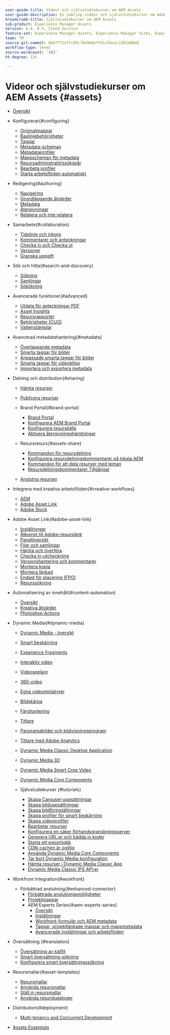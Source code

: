 ```yaml
---
user-guide-title: Videor och självstudiekurser om AEM Assets
user-guide-description: En samling videor och självstudiekurser om Adobe Experience Manager-resurser.
breadcrumb-title: Självstudiekurser om AEM Assets
sub-product: Experience Manager Assets
version: 6.4, 6.5, Cloud Service
feature-set: Experience Manager Assets, Experience Manager Sites, Experience Manager
team: TM
source-git-commit: 8bb7771effc95c70a9ddeffb1c54a1c2282e06dd
workflow-type: tm+mt
source-wordcount: '383'
ht-degree: 12%

---
```



# Videor och självstudiekurser om AEM Assets {#assets}

+ [Översikt](overview.md)

+ Konfigurerar{#configuring}
   + [Originalmappar](configuring/baseline-folders.md)
   + [Baslinjebehörigheter](configuring/baseline-permissions.md)
   + [Taggar](configuring/tagging.md)
   + [Metadata-scheman](configuring/metadata-schemas.md)
   + [Metadataprofiler](configuring/metadata-profiles.md)
   + [Mappscheman för metadata](configuring/metadata-folder-schemas.md)
   + [Resursadministratörssökspår](configuring/assets-admin-search-rail.md)
   + [Bearbeta profiler](configuring/processing-profiles.md)
   + [Starta arbetsflöden automatiskt](configuring/auto-start-workflows.md)

+ Redigering{#authoring}
   + [Navigering](./authoring/navigation.md)
   + [Grundläggande åtgärder](./authoring/basic-operations.md)
   + [Metadata](./authoring/metadata.md)
   + [Återgivningar](./authoring/renditions.md)
   + [Relatera och inte relatera](./authoring/relate-unrelate.md)

+ Samarbete{#collaboration}
   + [Tidslinje och inkorg](./collaboration/timeline-and-inbox.md)
   + [Kommentarer och anteckningar](./collaboration/comments-and-annotations.md)
   + [Checka in och Checka ut](./collaboration/check-in-and-check-out.md)
   + [Versioner](./collaboration/versions.md)
   + [Granska uppgift](./collaboration/review-task.md)

+ Sök och hitta{#search-and-discovery}
   + [Sökning](./search-and-discovery/search.md)
   + [Samlingar](./search-and-discovery/collections.md)
   + [Sökökning](./search-and-discovery/search-boost.md)

+ Avancerade funktioner{#advanced}
   + [Utdata för anteckningar PDF](./advanced/customizing-annotations-pdf-output.md)
   + [Asset Insights ](./advanced/asset-insights-launch-tutorial.md)
   + [Resursrapporter](./advanced/asset-reports.md)
   + [Behörigheter (CUG)](./advanced/closed-user-groups.md)
   + [Vattenstämplar](./advanced/watermarks.md)

+ Avancerad metadatahantering{#metadata}
   + [Överlappande metadata](metadata/cascade-metadata-feature-video-use.md)
   + [Smarta taggar för bilder](metadata/image-smart-tags.md)
   + [Anpassade smarta taggar för bilder](metadata/custom-smart-tags.md)
   + [Smarta taggar för videoklipp](metadata/video-smart-tags.md)
   + [Importera och exportera metadata](metadata/metadata-import-export.md)

+ Delning och distribution{#sharing}
   + [Hämta resurser](./sharing/download.md)
   + [Publicera resurser](./sharing/publish.md)

   + Brand Portal{#brand-portal}
      + [Brand Portal](./sharing/brand-portal.md)
      + [Konfigurera AEM Brand Portal](brand-portal/configure.md)
      + [Konfigurera resurskälla](brand-portal/configure-asset-sourcing.md)
      + [Aktivera återgivningshämtningar](brand-portal/enable-renditions-download.md)
   + Resursresurs{#assets-share}
      + [Kommandon för resursdelning](./sharing/asset-share-commons-user-experience-feature-video-understand.md)
      + [Konfigurera resursdelningskommentarer på lokala AEM](./sharing/asset-share-commons-technical-video-setup.md)
      + [Kommandon för att dela resurser med teman](./sharing/asset-share-commons-feature-video-theming.md)
      + [Resursdelningskommentarer Tillgångar](./sharing/asset-share/asset-share-commons-asset-kits.md)
   + [Anslutna resurser](./sharing/connected-assets.md)


+ Integrera med kreativa arbetsflöden{#creative-workflows}
   + [AEM](./creative-workflows/aem-desktop-app.md)
   + [Adobe Asset Link](./creative-workflows/adobe-asset-link.md)
   + [Adobe Stock](./creative-workflows/adobe-stock.md)

+ Adobe Asset Link{#adobe-asset-link}
   + [Inställningar](./adobe-asset-link/setup.md)
   + [Åtkomst till Adobe-resurslänk](./adobe-asset-link/launch-adobe-asset-link.md)
   + [Panelöversikt](./adobe-asset-link/panel-overview.md)
   + [Filer och samlingar](./adobe-asset-link/files-and-collections.md)
   + [Hämta och överföra](./adobe-asset-link/download-and-upload.md)
   + [Checka in-utcheckning](./adobe-asset-link/check-in-check-out.md)
   + [Versionshantering och kommentarer](./adobe-asset-link/file-versioning-and-comments.md)
   + [Montera kopia](./adobe-asset-link/place-copy.md)
   + [Montera länkad](./adobe-asset-link/place-linked.md)
   + [Endast för placering (FPO)](./adobe-asset-link/for-placement-only.md)
   + [Resurssökning](./adobe-asset-link/asset-search.md)

+ Automatisering av innehåll{#content-automation}
   + [Översikt](./content-automation/overview.md)
   + [Kreativa åtgärder](./content-automation/creative-operations.md)
   + [Photoshop Actions](./content-automation/photoshop-actions.md)

+ Dynamic Media{#dynamic-media}
   + [Dynamic Media - översikt](dynamic-media/dynamic-media-overview-feature-video-use.md)
   + [Smart beskärning](dynamic-media/smart-crop-feature-video-use.md)
   + [Experience Fragments](dynamic-media/dynamic-media-experience-fragments-feature-video-use.md)
   + [Interaktiv video](dynamic-media/dynamic-media-interactive-video-feature-video-use.md)
   + [Videospelare](dynamic-media/dynamic-media-video-player-feature-video-use.md)
   + [360-video](dynamic-media/dynamic-media-360-video-custom-thumbnail-feature-video-use.md)
   + [Egna videominiatyrer](dynamic-media/dynamic-media-video-thumbnails-feature-video-use.md)
   + [Bildskärpa](dynamic-media/dynamic-media-image-sharpening-feature-video-use.md)
   + [Färghantering](dynamic-media/dynamic-media-color-management-technical-video-setup.md)
   + [Tittare](dynamic-media/dynamic-media-viewer-feature-video-understand.md)
   + [Panoramabilder och bildvisningsprogram](dynamic-media/panorama-vertical-image-viewer-feature-video-use.md)
   + [Tittare med Adobe Analytics](dynamic-media/dynamic-media-viewer-extension-use.md)
   + [Dynamic Media Classic Desktop Application](dynamic-media/dynamic-media-classic-desktop-application.md)
   + [Dynamic Media 3D](dynamic-media/dynamic-media-3d-feature-video.md)
   + [Dynamic Media Smart Crop Video](dynamic-media/dynamic-media-smart-crop-video.md)
   + [Dynamic Media Core Components](dynamic-media/dynamic-media-core-components.md)

   + Självstudiekurser {#tutorials}
      + [Skapa Carousel-uppsättningar](dynamic-media/tutorials/creating-different-kinds-of-sets-with-aem-dynamic-media-carousel-sets.md)
      + [Skapa bilduppsättningar](dynamic-media/tutorials/creating-different-kinds-of-sets-with-aem-dynamic-media-image-sets.md)
      + [Skapa bildförinställningar](dynamic-media/tutorials/creating-image-presets.md)
      + [Skapa profiler för smart beskärning](dynamic-media/tutorials/creating-image-profile-smart-crop.md)
      + [Skapa videoprofiler](dynamic-media/tutorials/creating-video-profile-to-process-videos-in-dynamic-media.md)
      + [Bearbetar resurser](dynamic-media/tutorials/how-to-run-dam-update-asset-workflow-on-an-asset-with-dynamic-media-enabled.md)
      + [Konfigurera en säker förhandsgranskningsserver](dynamic-media/tutorials/adding-test-image-server-details-in-dynamic-media-for-secure-preview.md)
      + [Generera URL:er och bädda in koder](dynamic-media/tutorials/how-to-generate-public-url-or-embed-code-for-an-asset.md)
      + [Starta ett exportjobb](dynamic-media/tutorials/how-to-trigger-export-job-in-dynamic-media-during-submit-job-operation-parameter.md)
      + [CDN-cachen är ogiltig](dynamic-media/tutorials/invalidating-the-cdn-cache-by-way-of-dynamic-media.md)
      + [Använda Dynamic Media Core Components](dynamic-media/tutorials/using-dm-components-on-site-page.md)
      + [Tar bort Dynamic Media-konfiguration](dynamic-media/tutorials/deleting-dynamic-media-configuration.md)
      + [Hämta resurser i Dynamic Media Classic App](dynamic-media/tutorials/how-to-download-asset-in-dynamic-media-classic-app.md)
      + [Dynamic Media Classic IPS API:er](dynamic-media/tutorials/introduction-to-dynamic-media-classic-ips-api.md)

+ Workfront Integration{#workfront}
   + Förbättrad anslutning{#enhanced-connector}
      + [Förbättrade anslutningsmöjligheter](./workfront/enhanced-connector/basics.md)
      + [Projektmappar](./workfront/enhanced-connector/project-folders.md)
      + AEM Experts Series{#aem-experts-series}
         + [Översikt](./workfront/enhanced-connector/aem-experts-series/overview.md)
         + [Inställningar](./workfront/enhanced-connector/aem-experts-series/setup.md)
         + [Workfront-formulär och AEM metadata](./workfront/enhanced-connector/aem-experts-series/custom-forms.md)
         + [Taggar, projektlänkade mappar och mappmetadata](./workfront/enhanced-connector/aem-experts-series/aem-tags-project-linked-folders-and-folder-metadata.md)
         + [Avancerade inställningar och arbetsflöden](./workfront/enhanced-connector/aem-experts-series/advanced-settings-and-workflows.md)

+ Översättning {#translation}
   + [Översättning av källfil](translation/source-file-translation-feature-video-use.md)
   + [Smart översättning-sökning](translation/smart-translation-search-feature-video-use.md)
   + [Konfigurera smart översättningssökning](translation/smart-translation-search-technical-video-setup.md)

+ Resursmallar{#asset-templates}
   + [Resursmallar](asset-templates/asset-templates-tutorial-understand.md)
   + [Använda resursmallar](asset-templates/asset-templates-feature-video-use.md)
   + [Ställ in resursmallar](asset-templates/asset-templates-technical-video-setup.md)
   + [Använda resurskataloger](asset-templates/asset-catalog-template-feature-video-use.md)

+ Distribution{#deployment}
   + [Multi-tenancy and Concurrent Development](deployment/multitenancy-concurrent-article-understand.md)

+ [Assets Essentials](https://experienceleague.adobe.com/docs/experience-manager-learn/assets-essentials/overview.html)
